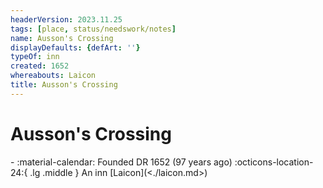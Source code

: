 ```yaml
---
headerVersion: 2023.11.25
tags: [place, status/needswork/notes]
name: Ausson's Crossing
displayDefaults: {defArt: ''}
typeOf: inn
created: 1652
whereabouts: Laicon
title: Ausson's Crossing
---
```

# Ausson's Crossing
<div class="grid cards ext-narrow-margin ext-one-column" markdown>
-  
   :material-calendar: Founded DR 1652 (97 years ago)  
    :octicons-location-24:{ .lg .middle } An inn [Laicon](<./laicon.md>)  
</div>


